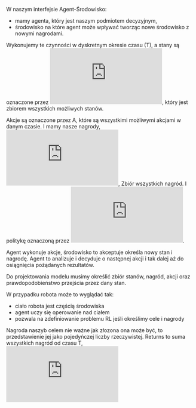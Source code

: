 W naszym interfejsie Agent-Środowisko:
  * mamy agenta, który jest naszym podmiotem decyzyjnym,
  * środowisko na które agent może wpływać tworząc nowe środowisko z nowymi nagrodami.

Wykonujemy te czynności w dyskretnym okresie czasu (T),
a stany są oznaczone przez ![SsubT]( http://latex.codecogs.com/png.latex?S_%7BT%7D),
który jest zbiorem wszystkich możliwych stanów.

Akcje są oznaczone przez A, które są wszystkimi możliwymi akcjami w danym czasie.
I mamy nasze nagrody, ![RsubT]( http://latex.codecogs.com/png.latex?R_%7BT%7D), Zbiór wszystkich nagród.
I politykę oznaczoną przez ![pi]( http://latex.codecogs.com/png.latex?%5Cpi).

Agent wykonuje akcje, środowisko to akceptuje określa nowy stan i nagrodę. Agent to analizuje i decyduje o następnej akcji i tak dalej aż do osiągnięcia pożądanych rezultatów.


Do projektowania modelu musimy określić zbiór stanów, nagród, akcji oraz prawdopodobieństwo przejścia przez dany stan.

W przypadku robota może to wyglądać tak:
- ciało robota jest częścią środowiska
- agent uczy się operowanie nad ciałem 
- pozwala na zdefiniowanie problemu RL jeśli określimy cele i nagrody

Nagroda naszyb celem nie ważne jak złozona ona może być, to przedstawienie jej jako pojedyńczej liczby rzeczywistej.
Returns to suma wszystkich nagród od czasu T, ![returns](http://latex.codecogs.com/png.latex?G_%7Bt%7D%20%3D%20R_%7Bt&plus;1%7D&plus;R_%7Bt&plus;2%7D&plus;%20...%20&plus;%20R_%7BT%7D)
